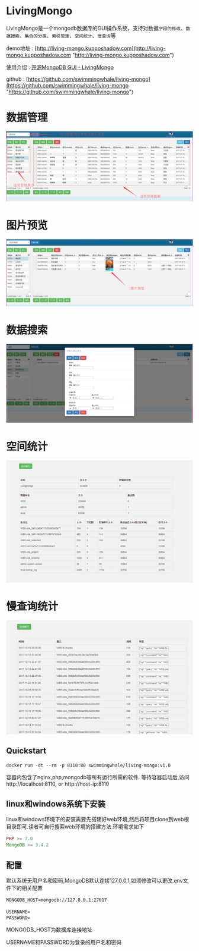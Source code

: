 # LivingMongo
LivingMongo是一个mongodb数据库的GUI操作系统，支持对数据`字段的修改`、`数据搜索`、`集合的分类`、`索引管理`、`空间统计`、`慢查询`等

demo地址 : [http://living-mongo.kupposhadow.com](http://living-mongo.kupposhadow.com "http://living-mongo.kupposhadow.com")

使用介绍 : [开源MongoDB GUI - LivingMongo](https://www.kupposhadow.com/post/5a31418fe717c521e26e7649 "开源MongoDB GUI - LivingMongo")

github : [https://github.com/swimmingwhale/living-mongo](https://github.com/swimmingwhale/living-mongo "https://github.com/swimmingwhale/living-mongo")

# 数据管理
<img src="screenshots/1.png">

# 图片预览
<img src="screenshots/2.png">

# 数据搜索
<img src="screenshots/3.png">

# 空间统计
<img src="screenshots/4.png">

# 慢查询统计
<img src="screenshots/5.png">


## Quickstart
```
docker run -dt --rm -p 8110:80 swimmingwhale/living-mongo:v1.0
```
容器内包含了nginx,php,mongodb等所有运行所需的软件.
等待容器启动后,访问http://localhost:8110, or http://host-ip:8110


## linux和windows系统下安装
linux和windows环境下的安装需要先搭建好web环境,然后将项目clone到web根目录即可.读者可自行搜索web环境的搭建方法.环境需求如下
```php
PHP >= 7.0
MongoDB >= 3.4.2
```

## 配置
默认系统无用户名和密码,MongoDB默认连接127.0.0.1,如须修改可以更改.env文件下的相关配置
```
MONGODB_HOST=mongodb://127.0.0.1:27017

USERNAME=
PASSWORD=
```
MONGODB_HOST为数据库连接地址

USERNAME和PASSWORD为登录的用户名和密码
